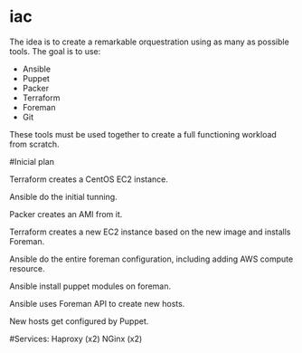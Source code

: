 # iac
The idea is to create a remarkable orquestration using as many as possible tools.
The goal is to use:
- Ansible
- Puppet
- Packer
- Terraform
- Foreman
- Git

These tools must be used together to create a full functioning workload from scratch.

#Inicial plan

Terraform creates a CentOS EC2 instance.

Ansible do the initial tunning.

Packer creates an AMI from it.

Terraform creates a new EC2 instance based on the new image and installs Foreman.

Ansible do the entire foreman configuration, including adding AWS compute resource.

Ansible install puppet modules on foreman.

Ansible uses Foreman API to create new hosts.

New hosts get configured by Puppet.


#Services:
Haproxy (x2)
NGinx (x2)
